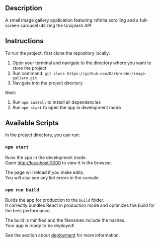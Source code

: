 ## Description
A small image gallery application featuring infinite scrolling and a full-screen carousel utilizing the Unsplash API

## Instructions

To run the project, first clone the repository locally:
1. Open your terminal and navigate to the directory where you want to store the project
2. Run command: `git clone https://github.com/Darkrender/image-gallery.git`
3. Navigate into the project directory

Next:
1. Run `npm install` to install all dependencies
2. Run `npm start` to open the app in development mode

## Available Scripts

In the project directory, you can run:

### `npm start`

Runs the app in the development mode.<br />
Open [http://localhost:3000](http://localhost:3000) to view it in the browser.

The page will reload if you make edits.<br />
You will also see any lint errors in the console.

### `npm run build`

Builds the app for production to the `build` folder.<br />
It correctly bundles React in production mode and optimizes the build for the best performance.

The build is minified and the filenames include the hashes.<br />
Your app is ready to be deployed!

See the section about [deployment](https://facebook.github.io/create-react-app/docs/deployment) for more information.
